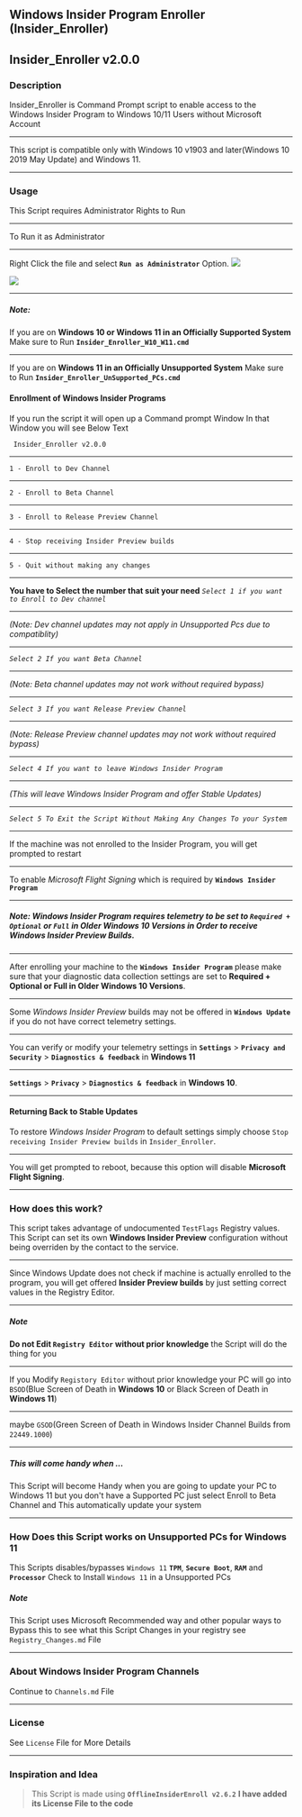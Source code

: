 **Windows Insider Program Enroller (Insider_Enroller)**
----------------------------------------------------------
**Insider_Enroller v2.0.0**
-----------------------------------

### Description
Insider_Enroller is Command Prompt script to enable access to the Windows Insider Program to Windows 10/11 Users without Microsoft Account

--------------------
This script is compatible only with Windows 10 v1903 and later(Windows 10 2019 May Update) and Windows 11.

---------------------------------------------------------------------------------------------------------------------------------
### Usage
This Script requires Administrator Rights to Run

-----
To Run it as Administrator 

-----
Right Click the file and select **`Run as Administrator`** Option.
[![](https://drive.google.com/uc?export=view&id=15Vb4xFaud1a5s8yseIBcsF0VXo2PPCOk)](https://google.com)

[![](https://drive.google.com/uc?export=view&id=15_HYkXHeT5K9_YU_h-9JwFqkpmFD9DKU)](https://google.com)


-------

##### Note:
If you are on __Windows 10 or Windows 11 in an Officially Supported System__ Make sure to Run **`Insider_Enroller_W10_W11.cmd`**

---------
If you are on __Windows 11 in an Officially Unsupported System__ Make sure to Run **`Insider_Enroller_UnSupported_PCs.cmd`**


#### Enrollment of Windows Insider Programs
If you run the script it will open up a Command prompt Window
In that Window you will see Below Text

` Insider_Enroller v2.0.0`

--------------------------------
 
`1 - Enroll to Dev Channel`

---
`2 - Enroll to Beta Channel`

---
`3 - Enroll to Release Preview Channel`

---
`4 - Stop receiving Insider Preview builds`

---
`5 - Quit without making any changes`

---

**You have to Select the number that suit your need**
*`Select 1 if you want to Enroll to Dev channel`*

---
*(Note: Dev channel updates may not apply in Unsupported Pcs due to compatiblity)*

---
*`Select 2 If you want Beta Channel`*

---
*(Note: Beta channel updates may not work without required bypass)*

---
*`Select 3 If you want Release Preview Channel`*

---
*(Note: Release Preview channel updates may not work without required bypass)*

---
*`Select 4 If you want to leave Windows Insider Program`*

---
*(This will leave Windows Insider Program and offer Stable Updates)*

---
*`Select 5 To Exit the Script Without Making Any Changes To your System`*

---

If the machine was not enrolled to the Insider Program, you will get prompted to restart 

----
To enable *Microsoft Flight Signing* which is required by **`Windows Insider Program`**

---
##### **Note:** Windows Insider Program requires telemetry to be set to ***`Required + Optional` or `Full` in Older Windows 10 Versions* in Order to receive Windows Insider Preview Builds**.

---
After enrolling your machine to the **`Windows Insider Program`** please make sure that your diagnostic data collection settings are set to **Required + Optional or Full in Older Windows 10 Versions**.

----
Some *Windows Insider Preview* builds may not be offered in **`Windows Update`** if you do not have correct telemetry settings.

-----------
You can verify or modify your telemetry settings in
**`Settings`** > **`Privacy and Security`** > **`Diagnostics & feedback`** in **Windows 11**

------
**`Settings`** > **`Privacy`** > **`Diagnostics & feedback`** in **Windows 10**.

-------

#### Returning Back to Stable Updates
To restore *Windows Insider Program* to default settings simply choose `Stop receiving Insider Preview builds` in `Insider_Enroller`. 

---------------
You will get prompted to reboot, because this option will disable **Microsoft Flight Signing**.

---------------------------------------------------------------------------------------------------------------------------------
### How does this work?
This script takes advantage of undocumented `TestFlags` Registry values.
This Script can set its own **Windows Insider Preview** configuration without being overriden by the contact to the service.

-----------------------------------------------
Since Windows Update does not check if machine is actually enrolled to the program, you will get offered **Insider Preview builds** by just setting correct values in the Registry Editor.

------------------------------------------------
##### Note
**Do not Edit `Registry Editor` without prior knowledge** the Script will do the thing for you

--------------------------------------------------------------------------
If you Modify `Registory Editor` without prior knowledge your PC will go into `BSOD`(Blue Screen of Death in **Windows 10** or Black Screen of Death in **Windows 11**) 

-------------------------------------------
maybe `GSOD`(Green Screen of Death in Windows Insider Channel Builds from `22449.1000`)

--------------------------------------
##### This will come handy when ...
This Script will become Handy when you are going to update your PC to Windows 11 but you don't have a Supported PC just select Enroll to Beta Channel and This automatically update your system

---------------------------------------------------------------------------------------------------------------------------------

### How Does this Script works on Unsupported PCs for Windows 11
This Scripts disables/bypasses `Windows 11` **`TPM`**, **`Secure Boot`**, **`RAM`** and **`Processor`** Check to Install `Windows 11` in a Unsupported PCs

##### Note
This Script uses Microsoft Recommended way and other popular ways to Bypass this to see what this Script Changes in your registry see `Registry_Changes.md` File

---------------------------------------------------------------------------------------------------------------------------------
### About Windows Insider Program Channels
Continue to `Channels.md` File

---------------------------------------------------------------------------------------------------------------------------------
### License
See `License` File for More Details

---------------------------------------------------------------------------------------------------------------------------------

### Inspiration and Idea
>This Script is made using **`OfflineInsiderEnroll v2.6.2`**
**I have added its License File to the code**
